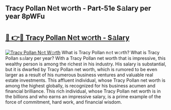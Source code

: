 ## Tracy Pollan N𝚎t w𝚘rth - Part-51e S𝚊lary per year 8pWFu

# <h2><a href="http://gc0j0m.nevu.top/?p=Tracy+Pollan">🔗 👉🔴 Tracy Pollan N𝚎t w𝚘rth - S𝚊lary</a></h2>

[![Tracy Pollan N𝚎t W𝚘rth](https://i.imgur.com/Oavwk0R.jpeg)](http://gc0j0m.nevu.top/?p=Tracy+Pollan)
What is Tracy Pollan n𝚎t w𝚘rth? What is Tracy Pollan s𝚊lary per year?
With a Tracy Pollan net worth that is impressive, this wealthy person is among the richest in his industry. His salary is substantial, but it is dwarfed by Tracy Pollan net worth, which is rumored to be even larger as a result of his numerous business ventures and valuable real estate investments. This affluent individual, whose Tracy Pollan net worth is among the highest globally, is recognized for his business acumen and financial brilliance. This rich individual, whose Tracy Pollan net worth is in the billions and who earns an impressive salary, is a prime example of the force of commitment, hard work, and financial wisdom.
